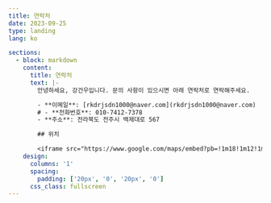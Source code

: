 ```yaml
---
title: 연락처
date: 2023-09-25
type: landing
lang: ko

sections:
  - block: markdown
    content:
      title: 연락처
      text: |-
        안녕하세요, 강건우입니다. 문의 사항이 있으시면 아래 연락처로 연락해주세요.

        - **이메일**: [rkdrjsdn1000@naver.com](rkdrjsdn1000@naver.com)
        # - **전화번호**: 010-7412-7378
        - **주소**: 전라북도 전주시 백제대로 567

        ## 위치

        <iframe src="https://www.google.com/maps/embed?pb=!1m18!1m12!1m3!1d3234.0891666013467!2d127.12734717580499!3d35.84681707253425!2m3!1f0!2f0!3f0!3m2!1i1024!2i768!4f13.1!3m3!1m2!1s0x35702334621b3bb9%3A0xd2ef0eee158844e1!2z7KCE67aB64yA7ZWZ6rWQIOyghOyjvOy6oO2NvOyKpA!5e0!3m2!1sko!2skr!4v1727333233629!5m2!1sko!2skr" width="100%" height="450" style="border:0;" allowfullscreen="" loading="lazy" referrerpolicy="no-referrer-when-downgrade"></iframe>
    design:
      columns: '1'
      spacing:
        padding: ['20px', '0', '20px', '0']
      css_class: fullscreen
---
```




